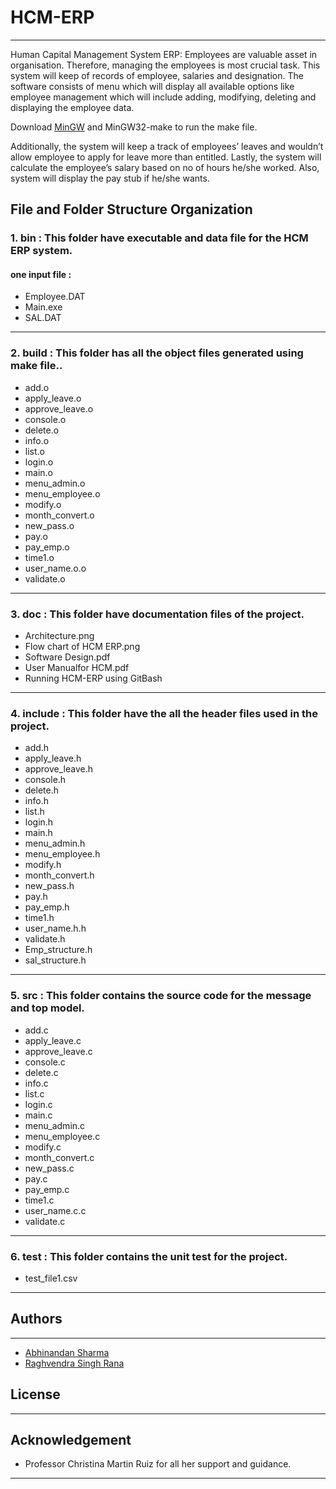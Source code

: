 
# HCM-ERP
------
Human Capital Management System ERP:  Employees are valuable asset in organisation. Therefore, managing the employees is most crucial task. This system will keep of records of employee, salaries and designation. The software consists of menu which will display all available options like employee management which will include adding, modifying, deleting and displaying the employee data. 

Download [MinGW](https://sourceforge.net/projects/mingw/files/MinGW/Extension/make/mingw32-make-3.80-3/) and MinGW32-make to run the make file.

Additionally, the system will keep a track of employees’ leaves and wouldn’t allow employee to apply for leave more than entitled. Lastly, the system will calculate the employee’s salary based on no of hours he/she worked. Also, system will display the pay stub if he/she wants.
## **File and Folder Structure Organization**

### **1. bin :**   This folder have executable and data file for the HCM ERP system.

#### one input file :
 - Employee.DAT
 - Main.exe
 - SAL.DAT
----------------------------------

### 2. build : This folder has all the object files generated using make file..

-  add.o
-  apply_leave.o
-  approve_leave.o
-  console.o
-  delete.o
-  info.o
-  list.o
-  login.o
-  main.o
-  menu_admin.o
-  menu_employee.o
-  modify.o
-  month_convert.o
-  new_pass.o
-  pay.o
-  pay_emp.o
-  time1.o
-  user_name.o.o
-  validate.o
 ---------------------------------

### 3. doc : This folder have documentation files of the project.

-  Architecture.png
-  Flow chart of HCM ERP.png
-  Software Design.pdf
-  User Manualfor HCM.pdf
-  Running HCM-ERP using GitBash

------------------------------------------------

### 4. include : This folder have the all the header files used in the project. 

-  add.h
-  apply_leave.h
-  approve_leave.h
-  console.h
-  delete.h
-  info.h
-  list.h
-  login.h
-  main.h
-  menu_admin.h
-  menu_employee.h
-  modify.h
-  month_convert.h
-  new_pass.h
-  pay.h
-  pay_emp.h
-  time1.h
-  user_name.h.h
-  validate.h
-  Emp_structure.h
-  sal_structure.h
--------------------------------------

### 5. src : This folder contains the source code for the message and top model.

-  add.c
-  apply_leave.c
-  approve_leave.c
-  console.c
-  delete.c
-  info.c
-  list.c
-  login.c
-  main.c
-  menu_admin.c
-  menu_employee.c
-  modify.c
-  month_convert.c
-  new_pass.c
-  pay.c
-  pay_emp.c
-  time1.c
-  user_name.c.c
-  validate.c

-----------------------------------------------------------------

### 6. test : This folder contains the unit test for the project.

- test_file1.csv

-------------------------------------------
## Authors
----------
- [Abhinandan Sharma](https://github.com/abhi16de)  
- [Raghvendra Singh Rana](https://github.com/raghvendra-singh-rana) 

## License

                         
------
## Acknowledgement
- Professor Christina Martin Ruiz for all her support and guidance.
-------
